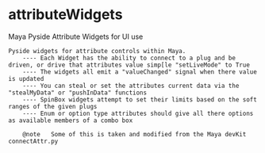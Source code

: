 # attributeWidgets
 Maya Pyside Attribute Widgets for UI use

    Pyside widgets for attribute controls within Maya. 
        ---- Each Widget has the ability to connect to a plug and be driven, or drive that attributes value simp[le "setLiveMode" to True
        ---- The widgets all emit a "valueChanged" signal when there value is updated
        ---- You can steal or set the attributes current data via the "stealMyData" or "pushInData" functions
        ---- SpinBox widgets attempt to set their limits based on the soft ranges of the given plugs
        ---- Enum or option type attributes should give all there options as available members of a combo box

        @note   Some of this is taken and modified from the Maya devKit connectAttr.py